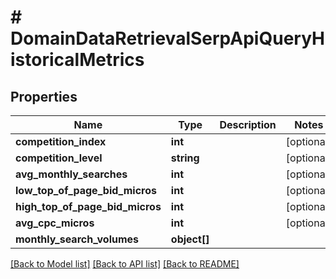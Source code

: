 # # DomainDataRetrievalSerpApiQueryHistoricalMetrics

## Properties

Name | Type | Description | Notes
------------ | ------------- | ------------- | -------------
**competition_index** | **int** |  | [optional]
**competition_level** | **string** |  | [optional]
**avg_monthly_searches** | **int** |  | [optional]
**low_top_of_page_bid_micros** | **int** |  | [optional]
**high_top_of_page_bid_micros** | **int** |  | [optional]
**avg_cpc_micros** | **int** |  | [optional]
**monthly_search_volumes** | **object[]** |  |

[[Back to Model list]](../../README.md#models) [[Back to API list]](../../README.md#endpoints) [[Back to README]](../../README.md)
